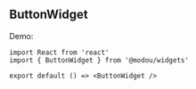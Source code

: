 ## ButtonWidget

Demo:

```tsx
import React from 'react'
import { ButtonWidget } from '@modou/widgets'

export default () => <ButtonWidget />
```

